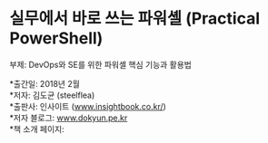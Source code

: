 # 실무에서 바로 쓰는 파워셸 (Practical PowerShell)
부제: DevOps와 SE를 위한 파워셸 핵심 기능과 활용법

*출간일: 2018년 2월  
*저자: 김도균 (steelflea)  
*출판사: 인사이트 (www.insightbook.co.kr/)  
*저자 블로그: www.dokyun.pe.kr  
*책 소개 페이지:  
